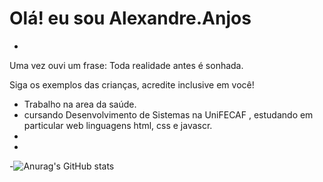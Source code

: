 # Olá! eu sou  Alexandre.Anjos
-
Uma vez ouvi um frase: Toda realidade antes é sonhada.

Siga os exemplos das crianças, acredite inclusive em você!




- Trabalho na area da saúde.
- cursando Desenvolvimento de Sistemas na UniFECAF , estudando em particular web linguagens html, css e javascr.
-
-
-![Anurag's GitHub stats](https://github-readme-stats.vercel.app/api?username=AlexandreAnjos&show_icons=true&theme=dark)









